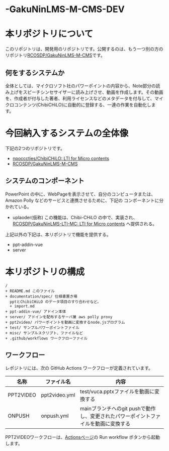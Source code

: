 # -GakuNinLMS-M-CMS-DEV

# 本リポジトリについて

このリポジトリは、開発用のリポジトリです。公開するのは、もう一つ別の方のリポジトリ[RCOSDP/GakuNinLMS-M-CMS](https://github.com/RCOSDP/GakuNinLMS-M-CMS)です。

## 何をするシステムか

全体としては、マイクロソフト社のパワーポイントの内容から、Note部分の読み上げをスピーチシンセサイザーに読み上げさせ、動画を作成します。その動画を、作成者が付与した著者、利用ライセンスなどのメタデータを付与して、マイクロコンテンツ(ChibiCHiLO)に自動的に登録する、一連の作業を自動化します。

# 今回納入するシステムの全体像

下記の2つのリポジトリです。

- [npocccties/ChibiCHiLO: LTI for Micro contents](https://github.com/npocccties/ChibiCHiLO)
- [RCOSDP/GakuNinLMS-M-CMS](https://github.com/RCOSDP/GakuNinLMS-M-CMS)

## システムのコンポーネント

PowerPoint の中に、WebPageを表示させて、自分のコンピュータまたは、Amazon Polly などのサービスと連携させるために、下記の
コンポーネントに分かれている。

- uplaoder(仮称) この機能は、Chibi-CHiLO の中で、実装され、 [RCOSDP/GakuNinLMS-LTI-MC: LTI for Micro contents](https://github.com/RCOSDP/GakuNinLMS-LTI-MC) へ提供される。

上記以外の下記は、本リポジトリで機能を提供する。

- ppt-addin-vue
- server


# 本リポジトリの構成


```
/
+ README.md このファイル
+ documentation/spec/ 仕様書置き場
  pptとChibiCHiLO のデータ項目のすり合わせなど。
  + import.md
+ ppt-addin-vue/ アドイン本体
+ server/ アドインを配布するサーバ兼 aws polly proxy
+ ppt2video/ パワーポイントを動画に変換するnode.jsプログラム
+ test/ サンプルパワーポイントファイル
+ misc/ サンプルスクリプト、ファイルなど
+ .github/workflows ワークフローファイル
```

## ワークフロー

レポジトリには、次の GitHub Actions ワークフローが定義されています。

|名称|ファイル名|内容|
|---|---|---|
|PPT2VIDEO|ppt2video.yml|test/vuca.pptxファイルを動画に変換する|
|ONPUSH|onpush.yml|mainブランチへのgit pushで動作し、変更されたパワーポイントファイルを動画に変換する|

PPT2VIDEOワークフローは、[Actionsページ](https://github.com/RCOSDP/GakuNinLMS-M-CMS-dev/actions/workflows/ppt2video.yml)の Run workflow ボタンから起動します。

